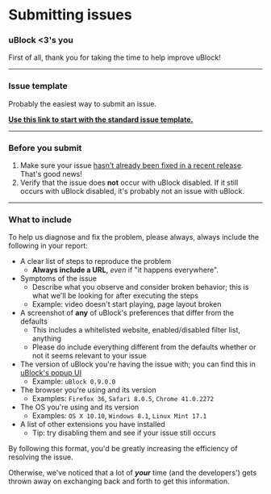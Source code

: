 # Submitting issues

### uBlock <3's you

First of all, thank you for taking the time to help improve uBlock!

---

### Issue template

Probably the easiest way to submit an issue.

**[Use this link to start with the standard issue template.](https://github.com/gorhill/uBlock/issues/new?title=[BrowserName]%20ShortDescription&body=%3C!--%0AInstructions%3A%0A%0AReplace%20the%20relevant%20parts%20of%20this%20template%20%0Awith%20details%20applicable%20to%20your%20case.%20Please%0Adon't%20remove%20the%20headers%2Fsubtitles.%0A%0ADon't%20worry%20about%20removing%20these%20instructions%3B%0Athey're%20not%20visible%20once%20you%20submit%20your%20issue.%0A%0AFor%20details%20about%20issues%2C%20check%20out%3A%0Ahttps%3A%2F%2Fgithub.com%2Fgorhill%2FuBlock%2Fblob%2Fmaster%2FCONTRIBUTING.md%23before-you-submit%0A--%3E%0A%0A%23%23%20Steps%20to%20Reproduce%0A1.%20Replace%20this%20example%20list%20with%20a%20list%20of%20steps%20to%20reproduce%20the%20issue%0A2.%20Example%20step%202%0A3.%20Feel%20free%20to%20add%20more%20steps%0A%0A%23%23%20Symptoms%0AReplace%20this%20with%20a%20description%20of%20what%20the%20symptoms%20you're%20observing%20are.%0A%0A%23%23%20Preferences%20Different%20From%20Defaults%0AWe%20recommend%20a%20screenshot%20—%20include%20any%20filter%20lists%20you%20enabled%2Fdisabled%2C%20whitelisted%20sites%2C%20etc.%0A%0A%23%23%20Info%0A%0A%60%60%60%0AuBlock%20version%3A%0A%20%20%20%200.0.0.0%0ABrowser%20and%20version%3A%0A%20%20%20%20Browser%201.2.3%0AOS%20and%20version%3A%0A%20%20%20%20OS%2010%0A%60%60%60%0A%0A%23%23%20Other%20Extensions%0A%0A*%20None.)**

---

### Before you submit

1. Make sure your issue [hasn't already been fixed in a recent release](https://github.com/gorhill/uBlock/releases). That's good news!
2. Verify that the issue does **not** occur with uBlock disabled. If it still occurs with uBlock disabled, it's probably not an issue with uBlock.

---

### What to include


To help us diagnose and fix the problem, please always, always include the following in your report:

* A clear list of steps to reproduce the problem
  * **Always include a URL**, _even_ if "it happens everywhere".
* Symptoms of the issue
  * Describe what you observe and consider broken behavior; this is what we'll be looking for after executing the steps
  * Example: video doesn't start playing, page layout broken
* A screenshot of **any** of uBlock's preferences that differ from the defaults
  * This includes a whitelisted website, enabled/disabled filter list, anything
  * Please do include everything different from the defaults whether or not it seems relevant to your issue
* The version of uBlock you're having the issue with; you can find this in [uBlock's popup UI](https://github.com/gorhill/uBlock/wiki/Quick-guide:-popup-user-interface)
  * Example: `uBlock 0.9.0.0`
* The browser you're using and its version
  * Examples: `Firefox 36`, `Safari 8.0.5`, `Chrome 41.0.2272` 
* The OS you're using and its version
  * Examples: `OS X 10.10`, `Windows 8.1`, `Linux Mint 17.1`
* A list of other extensions you have installed
  * Tip: try disabling them and see if your issue still occurs

By following this format, you'd be greatly increasing the efficiency of resolving the issue.

Otherwise, we've noticed that a lot of ***your*** time (and the developers') gets thrown away on exchanging back and forth to get this information.
